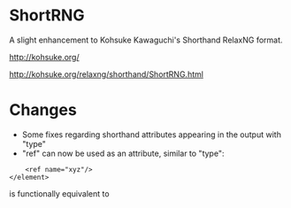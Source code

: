 ShortRNG
========

A slight enhancement to Kohsuke Kawaguchi's Shorthand RelaxNG format.

http://kohsuke.org/

http://kohsuke.org/relaxng/shorthand/ShortRNG.html


Changes
=======

  * Some fixes regarding shorthand attributes appearing in the output with "type"
  * "ref" can now be used as an attribute, similar to "type":
    
```<element name="abc">
    <ref name="xyz"/>
</element>
```

is functionally equivalent to

```<element name="abc" ref="xyz"/>
```

